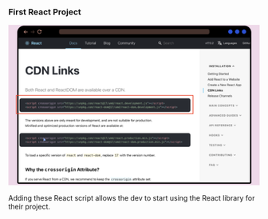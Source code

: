 ### First React Project

![Image 1.0](../images/info_1.png)

Adding these React script allows the dev to start using the React library for their project.
